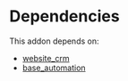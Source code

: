# Dependencies

This addon depends on:

- [website_crm](https://github.com/bringout/oca-ocb-website)
- [base_automation](https://github.com/bringout/oca-ocb-core)
